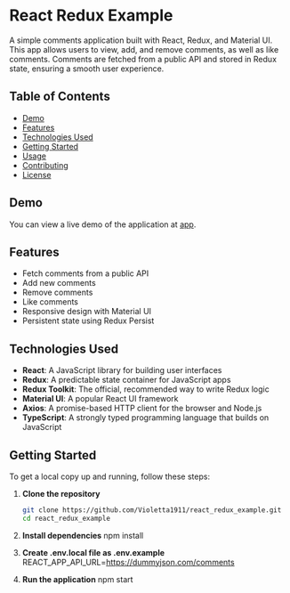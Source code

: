 # React Redux Example

A simple comments application built with React, Redux, and Material UI. This app allows users to view, add, and remove comments, as well as like comments. Comments are fetched from a public API and stored in Redux state, ensuring a smooth user experience.

## Table of Contents

-   [Demo](#demo)
-   [Features](#features)
-   [Technologies Used](#technologies-used)
-   [Getting Started](#getting-started)
-   [Usage](#usage)
-   [Contributing](#contributing)
-   [License](#license)

## Demo

You can view a live demo of the application at [app](https://react-redux-example-sv.vercel.app).

## Features

-   Fetch comments from a public API
-   Add new comments
-   Remove comments
-   Like comments
-   Responsive design with Material UI
-   Persistent state using Redux Persist

## Technologies Used

-   **React**: A JavaScript library for building user interfaces
-   **Redux**: A predictable state container for JavaScript apps
-   **Redux Toolkit**: The official, recommended way to write Redux logic
-   **Material UI**: A popular React UI framework
-   **Axios**: A promise-based HTTP client for the browser and Node.js
-   **TypeScript**: A strongly typed programming language that builds on JavaScript

## Getting Started

To get a local copy up and running, follow these steps:

1. **Clone the repository**
    ```bash
    git clone https://github.com/Violetta1911/react_redux_example.git
    cd react_redux_example
    ```
2. **Install dependencies**
   npm install

3.  **Create .env.local file as .env.example**
   REACT_APP_API_URL=https://dummyjson.com/comments

4. **Run the application**
   npm start
